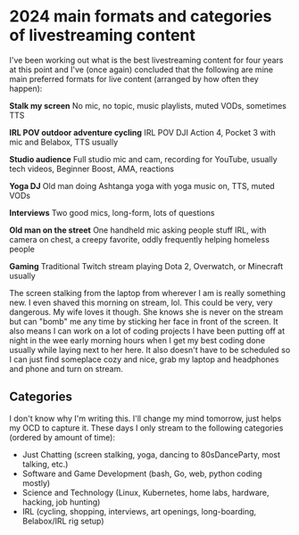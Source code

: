 # 2024 main formats and categories of livestreaming content

I've been working out what is the best livestreaming content for four years at this point and I've (once again) concluded that the following are mine main preferred formats for live content (arranged by how often they happen):

**Stalk my screen**
No mic, no topic, music playlists, muted VODs, sometimes TTS

**IRL POV outdoor adventure cycling** 
IRL POV DJI Action 4, Pocket 3 with mic and Belabox, TTS usually

**Studio audience**
Full studio mic and cam, recording for YouTube, usually tech videos, Beginner Boost, AMA, reactions

**Yoga DJ**
Old man doing Ashtanga yoga with yoga music on, TTS, muted VODs

**Interviews**
Two good mics, long-form, lots of questions

**Old man on the street**
One handheld mic asking people stuff IRL, with camera on chest, a creepy favorite, oddly frequently helping homeless people

**Gaming**
Traditional Twitch stream playing Dota 2, Overwatch, or Minecraft usually

The screen stalking from the laptop from wherever I am is really something new. I even shaved this morning on stream, lol. This could be very, very dangerous. My wife loves it though. She knows she is never on the stream but can "bomb" me any time by sticking her face in front of the screen. It also means I can work on a lot of coding projects I have been putting off at night in the wee early morning hours when I get my best coding done usually while laying next to her here. It also doesn't have to be scheduled so I can just find someplace cozy and nice, grab my laptop and headphones and phone and turn on stream.

## Categories

I don't know why I'm writing this. I'll change my mind tomorrow, just helps my OCD to capture it. These days I only stream to the following categories (ordered by amount of time):

* Just Chatting (screen stalking, yoga, dancing to 80sDanceParty, most talking, etc.)
* Software and Game Development (bash, Go, web, python coding mostly)
* Science and Technology (Linux, Kubernetes, home labs, hardware, hacking, job hunting)
* IRL (cycling, shopping, interviews, art openings, long-boarding, Belabox/IRL rig setup)

